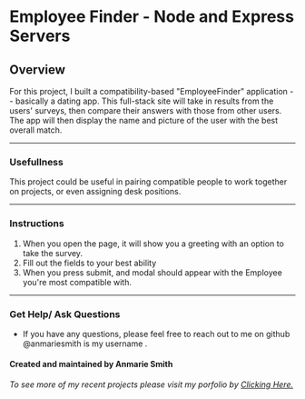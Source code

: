 # Employee Finder - Node and Express Servers

## Overview
For this project, I built a compatibility-based "EmployeeFinder" application -- basically a dating app. This full-stack site will take in results from the users' surveys, then compare their answers with those from other users. The app will then display the name and picture of the user with the best overall match. 
- - - 
### Usefullness 
This project could be useful in pairing compatible people to work together on projects, or even assigning desk positions.
- - - 
### Instructions
1. When you open the page, it will show you a greeting with an option to take the survey. 
2. Fill out the fields to your best ability 
3. When you press submit, and modal should appear with the Employee you're most compatible with. 
- - - 
### Get Help/ Ask Questions
* If you have any questions, please feel free to reach out to me on github @anmariesmith is my username .
#### Created and maintained by Anmarie Smith 
_To see more of my recent projects please visit my porfolio by [Clicking Here.](https://anmariesmith.github.io/AboutMe/)_


